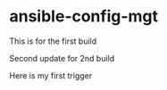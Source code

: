 # ansible-config-mgt

This is for the first build

Second update for 2nd build

Here is my first trigger

